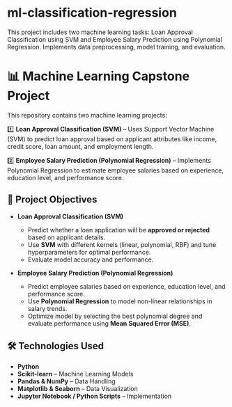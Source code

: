 # ml-classification-regression
This project includes two machine learning tasks: Loan Approval Classification using SVM and Employee Salary Prediction using Polynomial Regression. Implements data preprocessing, model training, and evaluation.




# 📊 Machine Learning Capstone Project  

This repository contains two machine learning projects:  

1️⃣ **Loan Approval Classification (SVM)** – Uses Support Vector Machine (SVM) to predict loan approval based on applicant attributes like income, credit score, loan amount, and employment length.  

2️⃣ **Employee Salary Prediction (Polynomial Regression)** – Implements Polynomial Regression to estimate employee salaries based on experience, education level, and performance score.  

## 📌 Project Objectives  

- **Loan Approval Classification (SVM)**  
  - Predict whether a loan application will be **approved or rejected** based on applicant details.  
  - Use **SVM** with different kernels (linear, polynomial, RBF) and tune hyperparameters for optimal performance.  
  - Evaluate model accuracy and performance.  

- **Employee Salary Prediction (Polynomial Regression)**  
  - Predict employee salaries based on experience, education level, and performance score.  
  - Use **Polynomial Regression** to model non-linear relationships in salary trends.  
  - Optimize model by selecting the best polynomial degree and evaluate performance using **Mean Squared Error (MSE)**.  

## 🛠 Technologies Used  

- **Python**  
- **Scikit-learn** – Machine Learning Models  
- **Pandas & NumPy** – Data Handling  
- **Matplotlib & Seaborn** – Data Visualization  
- **Jupyter Notebook / Python Scripts** – Implementation  



